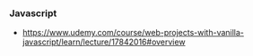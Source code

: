 ### Javascript
- https://www.udemy.com/course/web-projects-with-vanilla-javascript/learn/lecture/17842016#overview